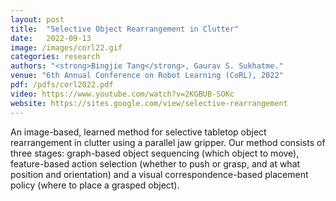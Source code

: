 ```yaml
---
layout: post
title:  "Selective Object Rearrangement in Clutter"
date:   2022-09-13
image: /images/corl22.gif
categories: research
authors: "<strong>Bingjie Tang</strong>, Gaurav S. Sukhatme."
venue: "6th Annual Conference on Robot Learning (CoRL), 2022"
pdf: /pdfs/corl2022.pdf
video: https://www.youtube.com/watch?v=2KGBUB-SOKc
website: https://sites.google.com/view/selective-rearrangement
---
```

An image-based, learned method for selective tabletop object rearrangement in clutter using a parallel jaw gripper. Our method consists of three stages: graph-based object sequencing (which object to move), feature-based action selection (whether to push or grasp, and at what position and orientation) and a visual correspondence-based placement policy (where to place a grasped object).
